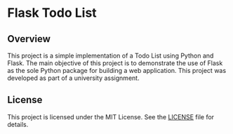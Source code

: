 # Flask Todo List

## Overview
This project is a simple implementation of a Todo List using Python and Flask. The main objective of this project is to demonstrate the use of Flask as the sole Python package for building a web application. This project was developed as part of a university assignment.

## License
This project is licensed under the MIT License. See the [LICENSE](https://github.com/Luminaire1337/flask-todo-list/blob/master/LICENSE) file for details.